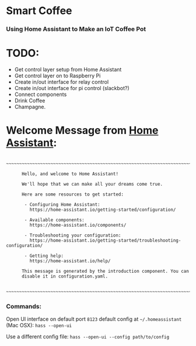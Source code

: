 # Smart Coffee
### Using Home Assistant to Make an IoT Coffee Pot

# TODO:
- Get control layer setup from Home Assistant
- Get control layer on to Raspberry Pi
- Create in/out interface for relay control
- Create in/out interface for pi control (slackbot?)
- Connect components
- Drink Coffee
- Champagne.

# Welcome Message from [Home Assistant](https://home-assistant.io/):
```terminal
  ~~~~~~~~~~~~~~~~~~~~~~~~~~~~~~~~~~~~~~~~~~~~~~~~~~~~~~~~~~~~~~~~~~~~~~~~~~~

      Hello, and welcome to Home Assistant!

      We'll hope that we can make all your dreams come true.

      Here are some resources to get started:

       - Configuring Home Assistant:
         https://home-assistant.io/getting-started/configuration/

       - Available components:
         https://home-assistant.io/components/

       - Troubleshooting your configuration:
         https://home-assistant.io/getting-started/troubleshooting-configuration/

       - Getting help:
         https://home-assistant.io/help/

      This message is generated by the introduction component. You can
      disable it in configuration.yaml.

  ~~~~~~~~~~~~~~~~~~~~~~~~~~~~~~~~~~~~~~~~~~~~~~~~~~~~~~~~~~~~~~~~~~~~~~~~~~~
```
### Commands:
Open UI interface on default port `8123` default config at `~/.homeassistant` (Mac OSX):
`hass --open-ui`

Use a different config file:
`hass --open-ui --config path/to/config`

